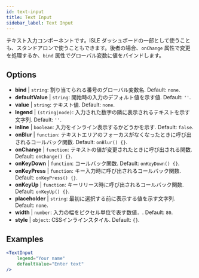 ```yaml
---
id: text-input
title: Text Input
sidebar_label: Text Input
---
```


テキスト入力コンポーネントです。ISLE ダッシュボードの一部として使うことも、スタンドアロンで使うこともできます。後者の場合、`onChange` 属性で変更を処理するか、`bind` 属性でグローバル変数に値をバインドします。

## Options

* __bind__ | `string`: 割り当てられる番号のグローバル変数名. Default: `none`.
* __defaultValue__ | `string`: 開始時の入力のデフォルト値を示す値. Default: `''`.
* __value__ | `string`: テキスト値. Default: `none`.
* __legend__ | `(string|node)`: 入力された数字の隣に表示されるテキストを示す文字列. Default: `''`.
* __inline__ | `boolean`: 入力をインライン表示するかどうかを示す. Default: `false`.
* __onBlur__ | `function`: テキストエリアのフォーカスがなくなったときに呼び出されるコールバック関数. Default: `onBlur() {}`.
* __onChange__ | `function`: テキストの値が変更されたときに呼び出される関数. Default: `onChange() {}`.
* __onKeyDown__ | `function`: コールバック関数. Default: `onKeyDown() {}`.
* __onKeyPress__ | `function`: キー入力時に呼び出されるコールバック関数. Default: `onKeyPress() {}`.
* __onKeyUp__ | `function`: キーリリース時に呼び出されるコールバック関数. Default: `onKeyUp() {}`.
* __placeholder__ | `string`: 最初に選択する前に表示する値を示す文字列. Default: `none`.
* __width__ | `number`: 入力の幅をピクセル単位で表す数値．. Default: `80`.
* __style__ | `object`: CSSインラインスタイル. Default: `{}`.


## Examples

```jsx live
<TextInput
    legend="Your name"
    defaultValue="Enter text"
/>
```

